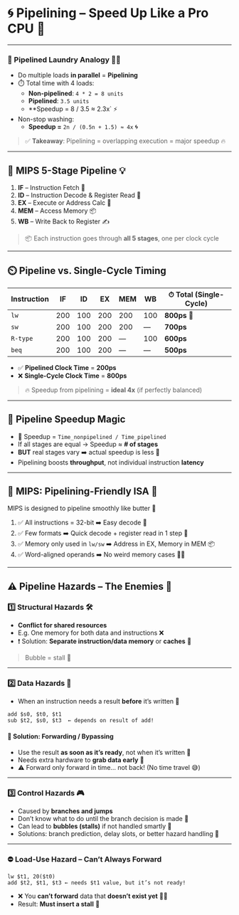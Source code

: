 # 🌀 **Pipelining – Speed Up Like a Pro CPU** 🚀

---

### 🧼 Pipelined Laundry Analogy 👚👖

- Do multiple loads **in parallel** = **Pipelining**
- ⏱️ Total time with 4 loads:
  - **Non-pipelined**: `4 * 2 = 8 units`
  - **Pipelined**: `3.5 units`
  - \*\*Speedup = 8 / 3.5 ≈ 2.3x` ⚡
- Non-stop washing:
  - **Speedup =** `2n / (0.5n + 1.5) ≈ 4x` 🌀

> ✅ **Takeaway**: Pipelining = overlapping execution = major speedup 🔥

---

## 🧠 MIPS 5-Stage Pipeline 💡

1. **IF** – Instruction Fetch 🧾
2. **ID** – Instruction Decode & Register Read 🧠
3. **EX** – Execute or Address Calc 🔢
4. **MEM** – Access Memory 📦
5. **WB** – Write Back to Register ✍️

> 📦 Each instruction goes through **all 5 stages**, one per clock cycle

---

## ⏲️ **Pipeline vs. Single-Cycle Timing**

| Instruction | IF  | ID  | EX  | MEM | WB  | ⏱ Total (Single-Cycle) |
| ----------- | --- | --- | --- | --- | --- | ----------------------- |
| `lw`        | 200 | 100 | 200 | 200 | 100 | **800ps** 🐢            |
| `sw`        | 200 | 100 | 200 | 200 | —   | **700ps**               |
| `R-type`    | 200 | 100 | 200 | —   | 100 | **600ps**               |
| `beq`       | 200 | 100 | 200 | —   | —   | **500ps**               |

- ✅ **Pipelined Clock Time** = **200ps**
- ❌ **Single-Cycle Clock Time** = **800ps**

> 🔥 Speedup from pipelining = **ideal 4x** (if perfectly balanced)

---

## 🚀 Pipeline Speedup Magic

- 🧠 Speedup = `Time_nonpipelined / Time_pipelined`
- If all stages are equal → Speedup ≈ **# of stages**
- **BUT** real stages vary ➡️ actual speedup is less 🐌
- Pipelining boosts **throughput**, not individual instruction **latency**

---

## 🎯 MIPS: Pipelining-Friendly ISA 💖

MIPS is designed to pipeline smoothly like butter 🧈

1. ✅ All instructions = 32-bit ➡️ Easy decode 📏
2. ✅ Few formats ➡️ Quick decode + register read in 1 step 💨
3. ✅ Memory only used in `lw/sw` ➡️ Address in EX, Memory in MEM 📦
4. ✅ Word-aligned operands ➡️ No weird memory cases 🙅‍♀️

---

## ⚠️ Pipeline Hazards – The Enemies 👾

### 1️⃣ Structural Hazards 🛠️

- **Conflict for shared resources**
- E.g. One memory for both data and instructions ❌
- ❗ Solution: **Separate instruction/data memory** or **caches** 🧠

> Bubble = stall 🫧

---

### 2️⃣ Data Hazards 🔗

- When an instruction needs a result **before** it’s written 🔁

```assembly
add $s0, $t0, $t1
sub $t2, $s0, $t3  ← depends on result of add!
```

#### 🔄 Solution: **Forwarding / Bypassing**

- Use the result **as soon as it’s ready**, not when it’s written 😤
- Needs extra hardware to **grab data early** 🦾
- ⚠ Forward only forward in time… not back! (No time travel 😅)

---

### 3️⃣ Control Hazards 🎮

- Caused by **branches and jumps**
- Don’t know what to do until the branch decision is made 🤷
- Can lead to **bubbles (stalls)** if not handled smartly 🧠
- Solutions: branch prediction, delay slots, or better hazard handling 🌟

---

### ⛔ Load-Use Hazard – Can’t Always Forward

```assembly
lw $t1, 20($t0)
add $t2, $t1, $t3 ← needs $t1 value, but it’s not ready!
```

- ❌ You **can’t forward** data that **doesn’t exist yet** 😵‍💫
- Result: **Must insert a stall** 🚦
